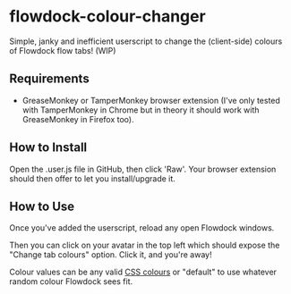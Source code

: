# flowdock-colour-changer
Simple, janky and inefficient userscript to change the (client-side) colours of Flowdock flow tabs! (WIP)

## Requirements
- GreaseMonkey or TamperMonkey browser extension (I've only tested with TamperMonkey in Chrome but in theory it should work with GreaseMonkey in Firefox too).

## How to Install
Open the .user.js file in GitHub, then click 'Raw'. Your browser extension should then offer to let you install/upgrade it.

## How to Use
Once you've added the userscript, reload any open Flowdock windows.

Then you can click on your avatar in the top left which should expose the "Change tab colours" option. Click it, and you're away!

Colour values can be any valid [CSS colours](https://www.w3schools.com/colors/default.asp) or "default" to use whatever random colour Flowdock sees fit.
